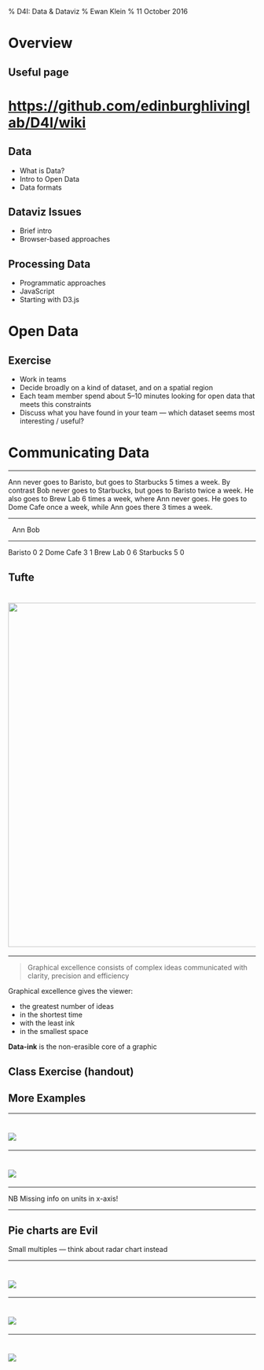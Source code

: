% D4I: Data &amp; Dataviz
% Ewan Klein
% 11 October 2016

# Overview

## Useful page

<h1><a href="https://github.com/edinburghlivinglab/D4I/wiki">https://github.com/edinburghlivinglab/D4I/wiki</a>
</h1>

## Data

* What is Data?
* Intro to Open Data
* Data formats

## Dataviz Issues

* Brief intro
* Browser-based approaches

## Processing Data

* Programmatic approaches
* JavaScript
* Starting with D3.js



# Open Data 

## Exercise

* Work in teams
* Decide broadly on a kind of dataset, and on a spatial region
* Each team member spend about 5&ndash;10 minutes looking for open data that meets this constraints
* Discuss what you have found in your team &mdash; which dataset seems most interesting / useful?


# Communicating Data

---

Ann never goes to Baristo, but goes to Starbucks 5 times a week. By contrast Bob never goes to Starbucks, but goes to Baristo twice a week. He also goes to Brew Lab 6 times a week, where Ann never goes. He goes to Dome Cafe once a week, while Ann goes there 3 times a week.

--- 

 &nbsp;        Ann     Bob
----------    ----    ----
Baristo          0       2
Dome Cafe        3       1
Brew Lab         0       6
Starbucks        5       0

## Tufte

<h1><img src="https://edinburghlivinglab.github.io/dds/images/tufte.jpg" style="width: 700px;"></h1>

---


> Graphical excellence consists of complex ideas communicated with clarity, precision and efficiency

Graphical excellence gives the viewer:

* the greatest number of ideas
* in the shortest time
* with the least ink
* in the smallest space

**Data-ink** is the non-erasible core of a graphic

## Class Exercise (handout)

## More Examples

---

<h1><img src="https://edinburghlivinglab.github.io/D4I/assets/chart2.png"></h1>

---

<h1><img src="https://edinburghlivinglab.github.io/D4I/assets/chart1.png"></h1>

---

NB Missing info on units in x-axis!

---

## Pie charts are Evil

Small multiples &mdash; think about radar chart instead

---

<h1><img src="https://edinburghlivinglab.github.io/D4I/assets/radar.png"></h1>

---

<h1><img src="https://edinburghlivinglab.github.io/D4I/assets/pie1.png"></h1>

---

<h1><img src="https://edinburghlivinglab.github.io/D4I/assets/pie2.png"></h1>










